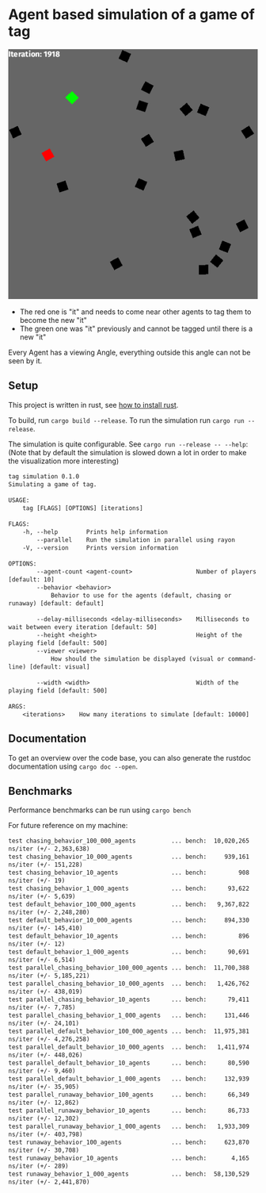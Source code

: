 # Agent based simulation of a game of tag

![screenshot](simulation.png)

* The red one is "it" and needs to come near other agents to tag them to become the new "it"
* The green one was "it" previously and cannot be tagged until there is a new "it"

Every Agent has a viewing Angle, everything outside this angle can not be seen by it.

## Setup

This project is written in rust, see [how to install rust](https://www.rust-lang.org/tools/install).

To build, run `cargo build --release`. To run the simulation run `cargo run --release`.

The simulation is quite configurable. See `cargo run --release -- --help`:
(Note that by default the simulation is slowed down a lot in order to make the visualization more interesting)
```
tag simulation 0.1.0
Simulating a game of tag.

USAGE:
    tag [FLAGS] [OPTIONS] [iterations]

FLAGS:
    -h, --help        Prints help information
        --parallel    Run the simulation in parallel using rayon
    -V, --version     Prints version information

OPTIONS:
        --agent-count <agent-count>                  Number of players [default: 10]
        --behavior <behavior>
            Behavior to use for the agents (default, chasing or runaway) [default: default]

        --delay-milliseconds <delay-milliseconds>    Milliseconds to wait between every iteration [default: 50]
        --height <height>                            Height of the playing field [default: 500]
        --viewer <viewer>
            How should the simulation be displayed (visual or command-line) [default: visual]

        --width <width>                              Width of the playing field [default: 500]

ARGS:
    <iterations>    How many iterations to simulate [default: 10000]
```

## Documentation

To get an overview over the code base, you can also generate the rustdoc documentation using `cargo doc --open`.

## Benchmarks
Performance benchmarks can be run using `cargo bench`

For future reference on my machine:
```
test chasing_behavior_100_000_agents          ... bench:  10,020,265 ns/iter (+/- 2,363,638)
test chasing_behavior_10_000_agents           ... bench:     939,161 ns/iter (+/- 151,228)
test chasing_behavior_10_agents               ... bench:         908 ns/iter (+/- 19)
test chasing_behavior_1_000_agents            ... bench:      93,622 ns/iter (+/- 5,639)
test default_behavior_100_000_agents          ... bench:   9,367,822 ns/iter (+/- 2,248,280)
test default_behavior_10_000_agents           ... bench:     894,330 ns/iter (+/- 145,410)
test default_behavior_10_agents               ... bench:         896 ns/iter (+/- 12)
test default_behavior_1_000_agents            ... bench:      90,691 ns/iter (+/- 6,514)
test parallel_chasing_behavior_100_000_agents ... bench:  11,700,388 ns/iter (+/- 5,185,221)
test parallel_chasing_behavior_10_000_agents  ... bench:   1,426,762 ns/iter (+/- 438,019)
test parallel_chasing_behavior_10_agents      ... bench:      79,411 ns/iter (+/- 7,785)
test parallel_chasing_behavior_1_000_agents   ... bench:     131,446 ns/iter (+/- 24,101)
test parallel_default_behavior_100_000_agents ... bench:  11,975,381 ns/iter (+/- 4,276,258)
test parallel_default_behavior_10_000_agents  ... bench:   1,411,974 ns/iter (+/- 448,026)
test parallel_default_behavior_10_agents      ... bench:      80,590 ns/iter (+/- 9,460)
test parallel_default_behavior_1_000_agents   ... bench:     132,939 ns/iter (+/- 35,905)
test parallel_runaway_behavior_100_agents     ... bench:      66,349 ns/iter (+/- 12,862)
test parallel_runaway_behavior_10_agents      ... bench:      86,733 ns/iter (+/- 12,302)
test parallel_runaway_behavior_1_000_agents   ... bench:   1,933,309 ns/iter (+/- 403,798)
test runaway_behavior_100_agents              ... bench:     623,870 ns/iter (+/- 30,708)
test runaway_behavior_10_agents               ... bench:       4,165 ns/iter (+/- 289)
test runaway_behavior_1_000_agents            ... bench:  58,130,529 ns/iter (+/- 2,441,870)
```
